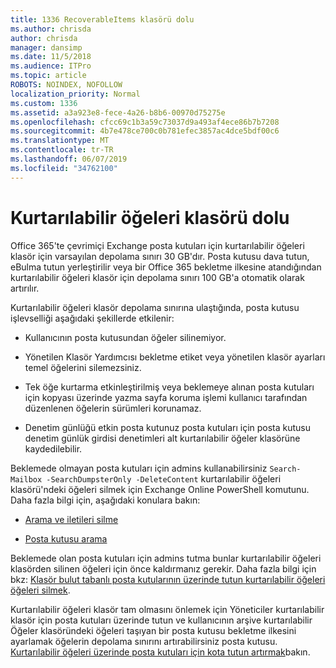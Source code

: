```yaml
---
title: 1336 RecoverableItems klasörü dolu
ms.author: chrisda
author: chrisda
manager: dansimp
ms.date: 11/5/2018
ms.audience: ITPro
ms.topic: article
ROBOTS: NOINDEX, NOFOLLOW
localization_priority: Normal
ms.custom: 1336
ms.assetid: a3a923e8-fece-4a26-b8b6-00970d75275e
ms.openlocfilehash: cfcc69c1b3a59c73037d9a493af4ece86b7b7208
ms.sourcegitcommit: 4b7e478ce700c0b781efec3857ac4dce5bdf00c6
ms.translationtype: MT
ms.contentlocale: tr-TR
ms.lasthandoff: 06/07/2019
ms.locfileid: "34762100"
---
```

# <a name="the-recoverable-items-folder-is-full"></a>Kurtarılabilir öğeleri klasörü dolu

Office 365'te çevrimiçi Exchange posta kutuları için kurtarılabilir öğeleri klasör için varsayılan depolama sınırı 30 GB'dır. Posta kutusu dava tutun, eBulma tutun yerleştirilir veya bir Office 365 bekletme ilkesine atandığından kurtarılabilir öğeleri klasör için depolama sınırı 100 GB'a otomatik olarak artırılır.

Kurtarılabilir öğeleri klasör depolama sınırına ulaştığında, posta kutusu işlevselliği aşağıdaki şekillerde etkilenir:

- Kullanıcının posta kutusundan öğeler silinemiyor.

- Yönetilen Klasör Yardımcısı bekletme etiket veya yönetilen klasör ayarları temel öğelerini silemezsiniz.

- Tek öğe kurtarma etkinleştirilmiş veya beklemeye alınan posta kutuları için kopyası üzerinde yazma sayfa koruma işlemi kullanıcı tarafından düzenlenen öğelerin sürümleri korunamaz.

- Denetim günlüğü etkin posta kutunuz posta kutuları için posta kutusu denetim günlük girdisi denetimleri alt kurtarılabilir öğeler klasörüne kaydedilebilir.

Beklemede olmayan posta kutuları için admins kullanabilirsiniz `Search-Mailbox -SearchDumpsterOnly -DeleteContent` kurtarılabilir öğeleri klasörü'ndeki öğeleri silmek için Exchange Online PowerShell komutunu. Daha fazla bilgi için, aşağıdaki konulara bakın: 

- [Arama ve iletileri silme](https://docs.microsoft.com/office365/securitycompliance/search-for-and-delete-messagesadmin-help)

- [Posta kutusu arama](https://docs.microsoft.com/powershell/module/exchange/mailboxes/Search-Mailbox)

Beklemede olan posta kutuları için admins tutma bunlar kurtarılabilir öğeleri klasörden silinen öğeleri için önce kaldırmanız gerekir. Daha fazla bilgi için bkz: [Klasör bulut tabanlı posta kutularının üzerinde tutun kurtarılabilir öğeleri öğeleri silmek](https://docs.microsoft.com/office365/securitycompliance/delete-items-in-the-recoverable-items-folder-of-mailboxes-on-hold).

Kurtarılabilir öğeleri klasör tam olmasını önlemek için Yöneticiler kurtarılabilir klasör için posta kutuları üzerinde tutun ve kullanıcının arşive kurtarılabilir Öğeler klasöründeki öğeleri taşıyan bir posta kutusu bekletme ilkesini ayarlamak öğelerin depolama sınırını artırabilirsiniz posta kutusu. [Kurtarılabilir öğeleri üzerinde posta kutuları için kota tutun artırmak](https://docs.microsoft.com/office365/securitycompliance/increase-the-recoverable-quota-for-mailboxes-on-hold)bakın.
